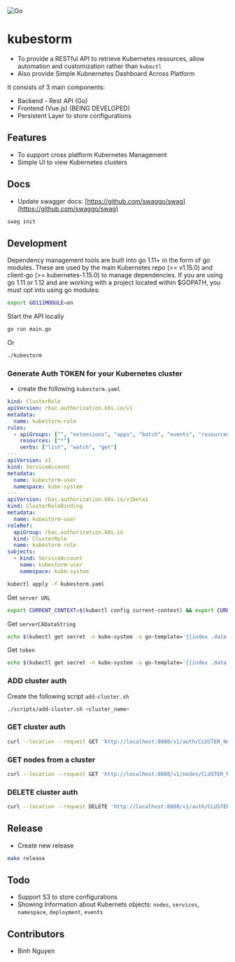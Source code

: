 ![Go](https://github.com/supernova106/kubestorm/workflows/Go/badge.svg?branch=master)

# kubestorm

- To provide a RESTful API to retrieve Kubernetes resources, allow automation and customization rather than `kubectl`
- Also provide Simple Kubnernetes Dashboard Across Platform

It consists of 3 main components:

- Backend - Rest API (Go)
- Frontend (Vue.js) (BEING DEVELOPED)
- Persistent Layer to store configurations

## Features

- To support cross platform Kubernetes Management
- Simple UI to view Kubernetes clusters

## Docs

- Update swagger docs: [https://github.com/swaggo/swag](https://github.com/swaggo/swag)

```sh
swag init
```

## Development

Dependency management tools are built into go 1.11+ in the form of go modules. These are used by the main Kubernetes repo (>= v1.15.0) and client-go (>= kubernetes-1.15.0) to manage dependencies. If you are using go 1.11 or 1.12 and are working with a project located within \$GOPATH, you must opt into using go modules:

```sh
export GO111MODULE=on
```

Start the API locally

```sh
go run main.go
```

Or

```sh
./kubestorm
```

### Generate Auth TOKEN for your Kubernetes cluster

- create the following `kubestorm.yaml`

```yaml
kind: ClusterRole
apiVersion: rbac.authorization.k8s.io/v1
metadata:
  name: kubestorm-role
rules:
  - apiGroups: ["", "extensions", "apps", "batch", "events", "resourcequotas"]
    resources: ["*"]
    verbs: ["list", "watch", "get"]
---
apiVersion: v1
kind: ServiceAccount
metadata:
  name: kubestorm-user
  namespace: kube-system
---
apiVersion: rbac.authorization.k8s.io/v1beta1
kind: ClusterRoleBinding
metadata:
  name: kubestorm-user
roleRef:
  apiGroup: rbac.authorization.k8s.io
  kind: ClusterRole
  name: kubestorm-role
subjects:
  - kind: ServiceAccount
    name: kubestorm-user
    namespace: kube-system
```

```sh
kubectl apply -f kubestorm.yaml
```

Get `server URL`

```sh
export CURRENT_CONTEXT=$(kubectl config current-context) && export CURRENT_CLUSTER=$(kubectl config view -o go-template="{{\$curr_context := \"$CURRENT_CONTEXT\" }}{{range .contexts}}{{if eq .name \$curr_context}}{{.context.cluster}}{{end}}{{end}}") && echo $(kubectl config view -o go-template="{{\$cluster_context := \"$CURRENT_CLUSTER\"}}{{range .clusters}}{{if eq .name \$cluster_context}}{{.cluster.server}}{{end}}{{end}}")
```

Get `serverCADataString`

```sh
echo $(kubectl get secret -n kube-system -o go-template='{{index .data "ca.crt" }}' $(kubectl get sa kubestorm-user -n kube-system -o go-template="{{range .secrets}}{{.name}}{{end}}"))
```

Get `token`

```sh
echo $(kubectl get secret -n kube-system -o go-template='{{index .data "token" }}' $(kubectl get sa kubestorm-user -n kube-system -o go-template="{{range .secrets}}{{.name}}{{end}}")) | base64 --decode
```

### ADD cluster auth

Create the following script `add-cluster.sh`

```sh
./scripts/add-cluster.sh <cluster_name>
```

### GET cluster auth

```sh
curl --location --request GET 'http://localhost:8080/v1/auth/CLUSTER_NAME'
```

### GET nodes from a cluster

```sh
curl --location --request GET 'http://localhost:8080/v1/nodes/CLUSTER_NAME'
```

### DELETE cluster auth

```sh
curl --location --request DELETE 'http://localhost:8080/v1/auth/CLUSTER_NAME'
```

## Release

- Create new release

```sh
make release
```

## Todo

- Support S3 to store configurations
- Showing Information about Kubernets objects: `nodes`, `services`, `namespace`, `deployment`, `events`

## Contributors

- Binh Nguyen

